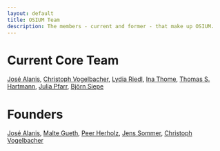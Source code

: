 ```yaml
---
layout: default
title: OSIUM Team
description: The members - current and former - that make up OSIUM.
---
```


# Current Core Team  
<a href="https://github.com/JoseAlanis">José Alanis</a>, <a href="https://github.com/vogelbac">Christoph Vogelbacher</a>, <a href="https://github.com/LydiaRiedl">Lydia Riedl</a>, <a href="https://de.linkedin.com/in/ina-thome-a31766182">Ina Thome</a>, <a href="https://github.com/thecyclingcyclopse">Thomas S. Hartmann</a>, <a href="https://de.linkedin.com/in/julia-katharina-pfarr-2a6437236">Julia Pfarr</a>, <a href="https://de.linkedin.com/in/bj%C3%B6rn-siepe-11a750219">Björn Siepe</a>

# Founders
<a href="https://github.com/JoseAlanis">José Alanis</a>, <a href="https://github.com/MalteGueth">Malte Gueth</a>, <a href="https://github.com/PeerHerholz">Peer Herholz</a>, <a href="https://www.ukgm.de/ugm_2/deu/umr_psy/umr_psy_team.php?id=1398">Jens Sommer</a>, <a href="https://github.com/vogelbac">Christoph Vogelbacher</a>
